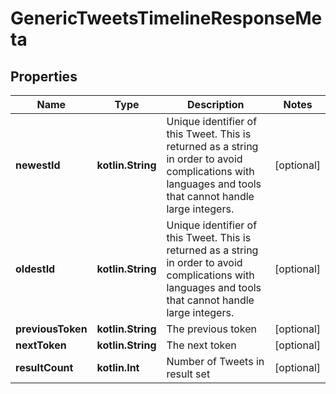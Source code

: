 
# GenericTweetsTimelineResponseMeta

## Properties
Name | Type | Description | Notes
------------ | ------------- | ------------- | -------------
**newestId** | **kotlin.String** | Unique identifier of this Tweet. This is returned as a string in order to avoid complications with languages and tools that cannot handle large integers. |  [optional]
**oldestId** | **kotlin.String** | Unique identifier of this Tweet. This is returned as a string in order to avoid complications with languages and tools that cannot handle large integers. |  [optional]
**previousToken** | **kotlin.String** | The previous token |  [optional]
**nextToken** | **kotlin.String** | The next token |  [optional]
**resultCount** | **kotlin.Int** | Number of Tweets in result set |  [optional]



